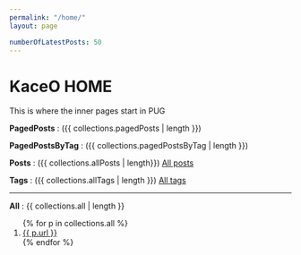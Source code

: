 ```yaml
---
permalink: "/home/"
layout: page

numberOfLatestPosts: 50
---
```


# KaceO HOME
This is where the inner pages start in PUG

__PagedPosts__ : ({{ collections.pagedPosts | length }})

__PagedPostsByTag__ : ({{ collections.pagedPostsByTag | length }})

__Posts__ : ({{ collections.allPosts | length}})
<a href="/posts/">All posts</a>

__Tags__ : ({{ collections.allTags | length }})
<a href="/tags/">All tags</a>

---

__All__ : {{ collections.all | length }}

<ol>
{% for p in collections.all %}
<li><a href="{{ p.url }}">{{ p.url }}</a></li>
{% endfor %}
</ol>

